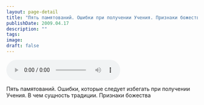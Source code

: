 ```yaml
---
layout: page-detail
title: "Пять памятований. Ошибки при получении Учения. Признаки божества"
publishDate: 2009.04.17
description: ""
tags:
image:
draft: false
---
```


<audio title="2009.04.17 - Пять памятований. Ошибки при получении Учения. Признаки божества.mp3" src="https://filer-api.advayta.org/v1.0/public/files/73311" controls=""></audio>

 Пять памятований. Ошибки, которые следует избегать при получении   
 Учения. В чем сущность традиции. Признаки божества   

  
